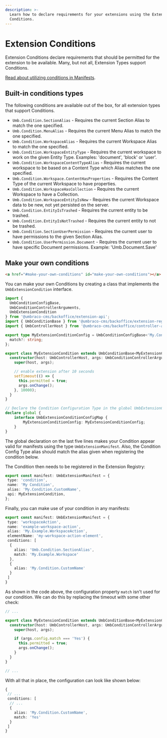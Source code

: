 ```yaml
---
description: >-
  Learn how to declare requirements for your extensions using the Extension
  Conditions.
---
```


# Extension Conditions

Extension Conditions declare requirements that should be permitted for the extension to be available. Many, but not all, Extension Types support Conditions.

[Read about utilizing conditions in Manifests](../extension-conditions.md#utilizing-conditions-in-your-manifest).

## Built-in conditions types <a href="#core-conditions-types" id="core-conditions-types"></a>

The following conditions are available out of the box, for all extension types that support Conditions.

* `Umb.Condition.SectionAlias` - Requires the current Section Alias to match the one specified.
* `Umb.Condition.MenuAlias` - Requires the current Menu Alias to match the one specified.
* `Umb.Condition.WorkspaceAlias` - Requires the current Workspace Alias to match the one specified.
* `Umb.Condition.WorkspaceEntityType` - Requires the current workspace to work on the given Entity Type. Examples: 'document', 'block' or 'user'.
* `Umb.Condition.WorkspaceContentTypeAlias` - Requires the current workspace to be based on a Content Type which Alias matches the one specified.
* `Umb.Condition.Workspace.ContentHasProperties` - Requires the Content Type of the current Workspace to have properties.
* `Umb.Condition.WorkspaceHasCollection` - Requires the current Workspace to have a Collection.
* `Umb.Condition.WorkspaceEntityIsNew` - Requires the current Workspace data to be new, not yet persisted on the server.
* `Umb.Condition.EntityIsTrashed` - Requires the current entity to be trashed.
* `Umb.Condition.EntityIsNotTrashed` - Requires the current entity to not be trashed.
* `Umb.Condition.SectionUserPermission` - Requires the current user to have permissions to the given Section Alias.
* `Umb.Condition.UserPermission.Document` - Requires the current user to have specific Document permissions. Example: 'Umb.Document.Save'

## Make your own conditions

```html
<a href="#make-your-own-conditions" id="make-your-own-conditions"></a>
```

You can make your own Conditions by creating a class that implements the `UmbExtensionCondition` interface.

```typescript
import {
  UmbConditionConfigBase,
  UmbConditionControllerArguments,
  UmbExtensionCondition
} from '@umbraco-cms/backoffice/extension-api';
import { UmbConditionBase } from '@umbraco-cms/backoffice/extension-registry';
import { UmbControllerHost } from '@umbraco-cms/backoffice/controller-api';

export type MyExtensionConditionConfig = UmbConditionConfigBase<'My.Condition.CustomName'> & {
  match?: string;
};

export class MyExtensionCondition extends UmbConditionBase<MyExtensionConditionConfig> implements UmbExtensionCondition {
  constructor(host: UmbControllerHost, args: UmbConditionControllerArguments<MyExtensionConditionConfig>) {
    super(host, args);

    // enable extension after 10 seconds
    setTimeout(() => {
      this.permitted = true;
      args.onChange();
    }, 10000);
  }
}

// Declare the Condition Configuration Type in the global UmbExtensionConditionConfigMap interface:
declare global {
    interface UmbExtensionConditionConfigMap {
        MyExtensionConditionConfig: MyExtensionConditionConfig;
    }
}
```

The global declaration on the last five lines makes your Condition appear valid for manifests using the type `UmbExtensionManifest`. Also, the Condition Config Type alias should match the alias given when registering the condition below.

The Condition then needs to be registered in the Extension Registry:

```typescript
export const manifest: UmbExtensionManifest = {
 type: 'condition',
 name: 'My Condition',
 alias: 'My.Condition.CustomName',
 api: MyExtensionCondition,
};
```

Finally, you can make use of your condition in any manifests:

```typescript
export const manifest: UmbExtensionManifest = {
 type: 'workspaceAction',
 name: 'example-workspace-action',
 alias: 'My.Example.WorkspaceAction',
 elementName: 'my-workspace-action-element',
 conditions: [
  {
    alias: 'Umb.Condition.SectionAlias',
    match: 'My.Example.Workspace'
  },
  {
    alias: 'My.Condition.CustomName'
  }
 ]
}
```

As shown in the code above, the configuration property `match` isn't used for our condition. We can do this by replacing the timeout with some other check:

```typescript
// ...

export class MyExtensionCondition extends UmbConditionBase<MyExtensionConditionConfig> implements UmbExtensionCondition {
  constructor(host: UmbControllerHost, args: UmbConditionControllerArguments<MyExtensionConditionConfig>) {
    super(host, args);

    if (args.config.match === 'Yes') {
      this.permitted = true;
      args.onChange();
    }
  }
}

// ...
```

With all that in place, the configuration can look like shown below:

```typescript
{
 // ...
 conditions: [
  // ...
  {
    alias: 'My.Condition.CustomName',
    match: 'Yes'
  }
 ]
}
```
